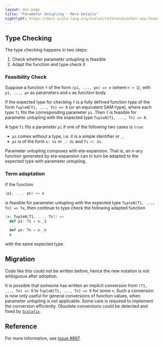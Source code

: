 ```yaml
---
layout: doc-page
title: "Parameter Untupling - More Details"
nightlyOf: https://docs.scala-lang.org/scala3/reference/other-new-features/parameter-untupling-spec.html
---
```




## Type Checking

The type checking happens in two steps:

1. Check whether parameter untupling is feasible
2. Adapt the function and type check it

### Feasibility Check

Suppose a function `f` of the form `(p1, ..., pn) => e` (where `n > 1`), with `p1, ..., pn` as parameters and `e` as function body.

If the expected type for checking `f` is a fully defined function type of the form `TupleN[T1, ..., Tn] => R` (or an equivalent SAM-type), where each type `Ti` fits the corresponding parameter `pi`. Then `f` is feasible for parameter untupling with the expected type `TupleN[T1, ..., Tn] => R`.

A type `Ti` fits a parameter `pi` if one of the following two cases is `true`:

* `pi` comes without a type, i.e. it is a simple identifier or `_`.
* `pi` is of the form `x: Ui` or `_: Ui` and `Ti <: Ui`.

Parameter untupling composes with eta-expansion. That is, an n-ary function generated by eta-expansion can in turn be adapted to the expected type with parameter untupling.

### Term adaptation

If the function

```scala
(p1, ..., pn) => e
```

is feasible for parameter untupling with the expected type `TupleN[T1, ..., Tn] => Te`, then continue to type check the following adapted function

```scala
(x: TupleN[T1, ..., Tn]) =>
  def p1: T1 = x._1
  ...
  def pn: Tn = x._n
  e
```

with the same expected type.
## Migration

Code like this could not be written before, hence the new notation is not ambiguous after adoption.

It is possible that someone has written an implicit conversion from `(T1, ..., Tn) => R` to `TupleN[T1, ..., Tn] => R` for some `n`.
Such a conversion is now only useful for general conversions of function values, when parameter untupling is not applicable.
Some care is required to implement the conversion efficiently.
Obsolete conversions could be detected and fixed by [`Scalafix`](https://scalacenter.github.io/scalafix/).

## Reference

For more information, see [Issue #897](https://github.com/lampepfl/dotty/issues/897).
